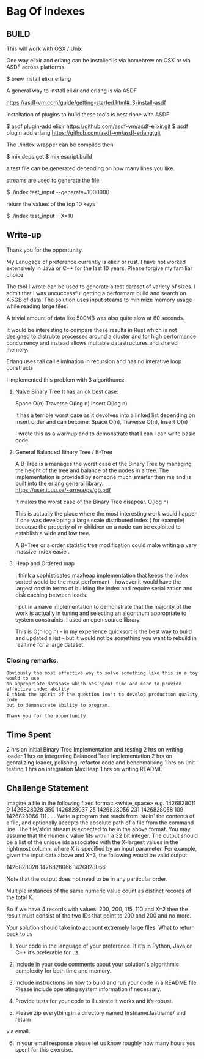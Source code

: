 # Bag Of Indexes



## BUILD

This will work with OSX / Unix

One way elixir and erlang can be installed is via homebrew on 
OSX or via ASDF across platforms

$ brew install elixir erlang

A general way to install elixir and erlang is via ASDF

https://asdf-vm.com/guide/getting-started.html#_3-install-asdf

installation of plugins to build these tools is best done with ASDF

$ asdf plugin-add elixir https://github.com/asdf-vm/asdf-elixir.git
$ asdf plugin add erlang https://github.com/asdf-vm/asdf-erlang.git


The ./index wrapper can be compiled then 

$ mix deps.get
$ mix escript.build

a test file can be generated depending on how many lines you like

streams are used to generate the file.

$ ./index test_input --generate=1000000

return the values of the top 10 keys 

$ ./index test_input --X=10


## Write-up

Thank you for the opportunity.

My Lanugage of preference currently is elixir or rust.
I have not worked extensively in Java or C++ for the last 10 years.
Please forgive my familiar choice.

The tool I wrote can be used to generate a test dataset of variety of sizes.
I admit that I was uncuccessful getting a performant build and search on 4.5GB of data.
The solution uses input steams to minimize memory usage while reading large files.

A trivial amount of data like 500MB was also quite slow at 60 seconds.

It would be interesting to compare these results in Rust which is not
designed to distrubte processes around a cluster and for high
performance concurrency and instead allows multable datastructures and shared memory.

Erlang uses tail call elimination in recursion and has no interative loop constructs.

I implemented this problem with 3 algorithums:

1) Naive Binary Tree
    It has an ok best case:

    Space O(n)
    Traverse O(log n)
    Insert O(log n)

    It has a terrible worst case as it devolves into a linked list depending on insert
    order and can become:
    Space O(n), Traverse O(n), Insert O(n)

    I wrote this as a warmup and to demonstrate that I can I can write basic code.

2) General Balanced Binary Tree / B-Tree

    A B-Tree is a manages the worst case of the Binary Tree
    by managing the height of the tree and balance of the nodes in a tree.
    The implementation is provided by someone much smarter than me and is built into the
    erlang general library.   https://user.it.uu.se/~arnea/ps/gb.pdf

    It makes the worst case of the Binary Tree disapear. O(log n)

    This is actually the place where the most interesting work would happen if one was
    developing a large scale distributed index ( for example) because the property of m
    children on a node can be exploited to establish a wide and low tree.

    A B*Tree or a order statistic tree modification could make writing a very massive index
    easier.

3. Heap and Ordered map

   I think a sophisticated maxheap implementation that keeps the index sorted would be the
   most performant - however it would have the largest cost in terms of building the index
   and require serialization and disk caching between loads.

   I put in a naive implementation to demonstrate that the majority of the work is actually
   in tuning and selecting an algorithum appropriate to system constraints. I used an 
   open source library.

   This is O(n log n) - in my experience quicksort is the best way to build and updated
   a list - but it would not be something you want to rebuild in realtime for a large dataset.

### Closing remarks.

    Obviously the most effective way to solve something like this in a toy would to use
    an appropriate database which has spent time and care to provide effective index ability
    I think the spirit of the question isn't to develop production quality code
    but to demonstrate ability to program.

    Thank you for the opportunity.

## Time Spent

2 hrs on initial Binary Tree Implementation and testing
2 hrs on writing loader
1 hrs on integrating Balanced Tree Implementation
2 hrs on genralizing loader, polishing, refactor code and benchmarking
1 hrs on unit-testing
1 hrs on integration MaxHeap
1 hrs on writing README


## Challenge Statement

Imagine a file in the following fixed format:
<unique record identifier><white_space><numeric value>
e.g.
1426828011 9
1426828028 350
1426828037 25
1426828056 231
1426828058 109
1426828066 111
.
.
.
Write a program that reads from 'stdin' the contents of a file, and optionally accepts
the absolute path of a file from the command line. The file/stdin stream is expected
to be in the above format. You may assume that the numeric value fits within a 32 bit
integer. The output should be a list of the unique ids associated with the X-largest
values in the rightmost column, where X is specified by an input parameter. For
example, given the input data above and X=3, the following would be valid output:

1426828028
1426828066
1426828056

Note that the output does not need to be in any particular order. 

Multiple instances of the same numeric value count as distinct records of the total X. 

So if we have 4
records with values: 200, 200, 115, 110 and X=2 then the result must consist of the two
IDs that point to 200 and 200 and no more.

Your solution should take into account extremely large files.
What to return back to us

1. Your code in the language of your preference. If it’s in Python, Java or C++ it’s
preferable for us.

2. Include in your code comments about your solution's algorithmic complexity
for both time and memory.

3. Include instructions on how to build and run your code in a README file.
Please include operating system information if necessary.

4. Provide tests for your code to illustrate it works and it’s robust.

5. Please zip everything in a directory named firstname.lastname/ and return

via email.

6. In your email response please let us know roughly how many hours you spent
for this exercise.



